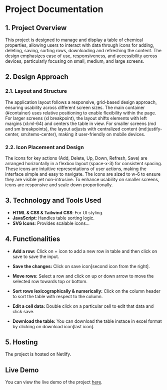 # Project Documentation

## 1. Project Overview
 This project is designed to manage and display a table of chemical properties, allowing users to interact with data through icons for adding, deleting, saving, sorting rows, downloading and refreshing the content. The design emphasizes ease of use, responsiveness, and accessibility across devices, particularly focusing on small, medium, and large screens.

## 2. Design Approach

### 2.1. Layout and Structure
The application layout follows a responsive, grid-based design approach, ensuring usability across different screen sizes. The main container (#container) uses relative positioning to enable flexibility within the page.
For larger screens (xl breakpoint), the layout shifts elements with left margins (xl:ml-64) and centers the table in view. For smaller screens (md and sm breakpoints), the layout adjusts with centralized content (md:justify-center, sm:items-center), making it user-friendly on mobile devices.

### 2.2. Icon Placement and Design
The icons for key actions (Add, Delete, Up, Down, Refresh, Save) are arranged horizontally in a flexbox layout (space-x-3) for consistent spacing. These icons are intuitive representations of user actions, making the interface simple and easy to navigate.
The icons are sized to w-6 to ensure they are visible yet non-intrusive. To enhance usability on smaller screens, icons are responsive and scale down proportionally.

## 3. Technology and Tools Used
- **HTML & CSS & Tailwind CSS**: For UI styling.
- **JavaScript**: Handles table sorting logic.
- **SVG Icons**: Provides scalable icons...

## 4. Functionalities

- **Add a row:** Click on + icon to add a new row in table and then click on save to save the input.

- **Save the changes:** Click on save icon[second icon from the right].

- **Move rows:** Select a row and click on up or down arrow to move the selected row towards top or bottom.

- **Sort rows lexicographically & numerically:** Click on the column header to sort the table with respect to the column.

- **Edit a cell data:** Double click on a particular cell to edit that data and click save.

- **Download the table:** You can download the table instace in excel format by clicking on download icon[last icon].

## 5. Hosting 
The project is hosted on Netlify.
## Live Demo
You can view the live demo of the project [here](https://rohan-table.netlify.app/).

